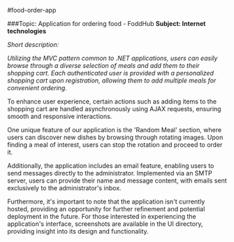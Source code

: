 #food-order-app

###Topic: Application for ordering food - FoddHub
**Subject: Internet technologies**

*Short description:*

*Utilizing the MVC pattern common to .NET applications, users can easily browse through a diverse selection of meals and add them to their shopping cart.
Each authenticated user is provided with a personalized shopping cart upon registration, allowing them to add multiple meals for convenient ordering.*

To enhance user experience, certain actions such as adding items to the shopping cart are handled asynchronously using AJAX requests, ensuring smooth and responsive interactions.

One unique feature of our application is the 'Random Meal' section, where users can discover new dishes by browsing through rotating images. Upon finding a meal of interest, users can stop the rotation and proceed to order it.

Additionally, the application includes an email feature, enabling users to send messages directly to the administrator. Implemented via an SMTP server, users can provide their name and message content, with emails sent exclusively to the administrator's inbox.  

Furthermore, it's important to note that the application isn't currently hosted, providing an opportunity for further refinement and potential deployment in the future.  For those interested in experiencing the application's interface, screenshots are available in the UI directory, providing insight into its design and functionality.

